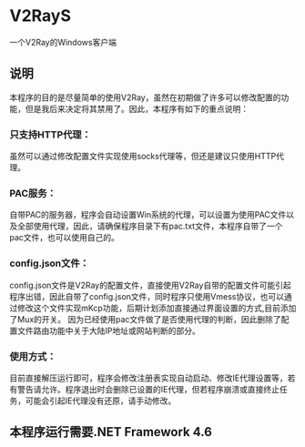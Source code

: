 # V2RayS
一个V2Ray的Windows客户端

## 说明
本程序的目的是尽量简单的使用V2Ray，虽然在初期做了许多可以修改配置的功能，但是我后来决定将其禁用了。因此，本程序有如下的重点说明：
### 只支持HTTP代理：
虽然可以通过修改配置文件实现使用socks代理等，但还是建议只使用HTTP代理。
### PAC服务：
自带PAC的服务器，程序会自动设置Win系统的代理，可以设置为使用PAC文件以及全部使用代理，因此，请确保程序目录下有pac.txt文件，本程序自带了一个pac文件，也可以使用自己的。
### config.json文件：
config.json文件是V2Ray的配置文件，直接使用V2Ray自带的配置文件可能引起程序出错，因此自带了config.json文件，同时程序只使用Vmess协议，也可以通过修改这个文件实现mKcp功能，后期计划添加直接通过界面设置的方式,目前添加了Mux的开关。
因为已经使用pac文件做了是否使用代理的判断，因此删除了配置文件路由功能中关于大陆IP地址或网站判断的部分。
### 使用方式：
目前直接解压运行即可，程序会修改注册表实现自动启动、修改IE代理设置等，若有警告请允许。程序退出时会删除已设置的IE代理，但若程序崩溃或直接终止任务，可能会引起IE代理没有还原，请手动修改。

## 本程序运行需要.NET Framework 4.6
